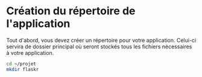 # Création du répertoire de l'application

Tout d'abord, vous devez créer un répertoire pour votre application. Celui-ci servira de dossier principal où seront stockés tous les fichiers nécessaires à votre application.

```bash
cd ~/projet
mkdir flaskr
```
